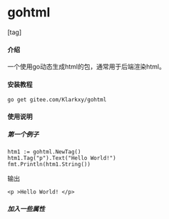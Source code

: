 # gohtml
[tag]
#### 介绍
一个使用go动态生成html的包，通常用于后端渲染html。


#### 安装教程

`go get gitee.com/Klarkxy/gohtml`

#### 使用说明

##### 第一个例子
```
htm1 := gohtml.NewTag()
htm1.Tag("p").Text("Hello World!")
fmt.Println(htm1.String())
```
输出
```
<p >Hello World! </p>
```
##### 加入一些属性